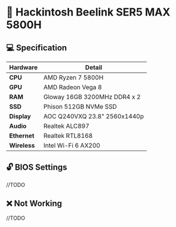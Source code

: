# :green_apple: Hackintosh Beelink SER5 MAX 5800H

## :computer: Specification

| **Hardware** | **Detail**                   |
| ------------ | ---------------------------- |
| **CPU**      | AMD Ryzen 7 5800H            |
| **GPU**      | AMD Radeon Vega 8            |
| **RAM**      | Gloway 16GB 3200MHz DDR4 x 2 |
| **SSD**      | Phison 512GB NVMe SSD        |
| **Display**  | AOC Q240VXQ 23.8" 2560x1440p |
| **Audio**    | Realtek ALC897               |
| **Ethernet** | Realtek RTL8168              |
| **Wireless** | Intel Wi-Fi 6 AX200          |

## :unlock: BIOS Settings

//TODO

## :x: Not Working

//TODO
